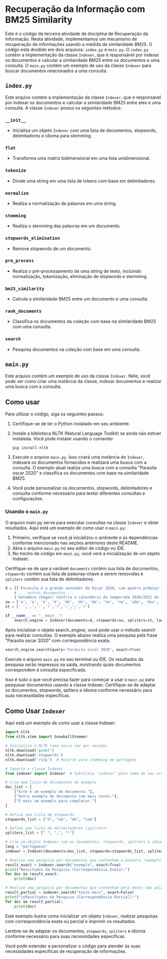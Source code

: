 # Recuperação da Informação com BM25 Similarity

Este é o código da terceira atividade da disciplina de Recuperação da Informação. Nesta atividade, implementamos um mecanismo de recuperação de informações usando a medida de similaridade BM25. O código está dividido em dois arquivos: `index.py` e `main.py`. O `index.py` contém a implementação da classe `Indexer`, que é responsável por indexar os documentos e calcular a similaridade BM25 entre os documentos e uma consulta. O `main.py` contém um exemplo de uso da classe `Indexer` para buscar documentos relacionados a uma consulta.

## `index.py`

Este arquivo contém a implementação da classe `Indexer`, que é responsável por indexar os documentos e calcular a similaridade BM25 entre eles e uma consulta. A classe `Indexer` possui os seguintes métodos:

### `__init__`
- Inicializa um objeto `Indexer` com uma lista de documentos, stopwords, delimitadores e idioma para stemming.

### `flat`
- Transforma uma matriz bidimensional em uma lista unidimensional.

### `tokenize`
- Divide uma string em uma lista de tokens com base em delimitadores.

### `normalize`
- Realiza a normalização de palavras em uma string.

### `stemming`
- Realiza o stemming das palavras em um documento.

### `stopwords_elimination`
- Remove stopwords de um documento.

### `pre_process`
- Realiza o pré-processamento de uma string de texto, incluindo normalização, tokenização, eliminação de stopwords e stemming.

### `bm25_similarity`
- Calcula a similaridade BM25 entre um documento e uma consulta.

### `rank_documents`
- Classifica os documentos da coleção com base na similaridade BM25 com uma consulta.

### `search`
- Pesquisa documentos na coleção com base em uma consulta.

## `main.py`

Este arquivo contém um exemplo de uso da classe `Indexer`. Nele, você pode ver como criar uma instância da classe, indexar documentos e realizar uma busca com a consulta.

## Como usar

Para utilizar o código, siga os seguintes passos:

1. Certifique-se de ter o Python instalado em seu ambiente.

2. Instale a biblioteca NLTK (Natural Language Toolkit) se ainda não estiver instalada. Você pode instalar usando o comando:
   ```
   pip install nltk
   ```

3. Execute o arquivo `main.py`. Isso criará uma instância do `Indexer`, indexará os documentos fornecidos e realizará uma busca com a consulta. O exemplo atual realiza uma busca com a consulta "Parasita oscar 2020" e classifica os documentos com base na similaridade BM25.

4. Você pode personalizar os documentos, stopwords, delimitadores e consulta conforme necessário para testar diferentes consultas e configurações.

### Usando o `main.py`

O arquivo main.py serve para executar consultas na classe `Indexer` e obter resultados. Aqui está um exemplo de como usar o `main.py`:

1. Primeiro, verifique se você já inicializou o ambiente e as dependências conforme mencionado nas seções anteriores deste README.
2. Abra o arquivo `main.py` no seu editor de código ou IDE.
3. No trecho de código em `main.py`, você verá a inicialização de um objeto Indexer. 

Certifique-se de que a variável `documents` contém sua lista de documentos, `stopwords` contém sua lista de palavras-chave a serem removidas e `spliters` contém sua lista de delimitadores.

```python
d = [['Parasita é o grande vencedor do Oscar 2020, com quatro prêmios'],
    # ... outros documentos ...
    ['Setembro chegou! Confira o calendário da temporada 2020/2021 do futebol europeu']]
sw = ['a', 'o', 'e', 'é', 'de', 'do', 'da', 'no', 'na', 'são', 'dos', 'com','como','eles', 'em', 'os', 'ao', 'para', 'pelo']
st = [' ',',','.','!','?',':',';','/']

if __name__ == "__main__":
    search_engine = Indexer(documents=d, stopwords=sw, spliters=st, lang="portuguese")
```

Após inicializar o objeto search_engine, você pode usar o método search para realizar consultas. O exemplo abaixo realiza uma pesquisa pela frase "Parasita oscar 2020" com correspondência exata:

```python
search_engine.search(query='Parasita oscar 2020', exact=True)
```
Execute o arquivo `main.py` no seu terminal ou IDE. Os resultados da pesquisa serão impressos na saída, mostrando quais documentos correspondem à consulta especificada.

Isso é tudo o que você precisa fazer para começar a usar o `main.py` para pesquisar documentos usando a classe Indexer. Certifique-se de adaptar os documentos, stopwords, spliters e idioma conforme necessário para suas necessidades específicas.

## Como Usar `Indexer`

Aqui está um exemplo de como usar a classe Indexer:

```python
import nltk
from nltk.stem import SnowballStemmer

# Inicialize o NLTK (uma única vez por sessão)
nltk.download('punkt')
nltk.download('stopwords')
nltk.download('rslp')  # Recurso para stemming em português

# Importe a classe Indexer
from indexer import Indexer  # Substitua 'indexer' pelo nome do seu arquivo se necessário

# Crie uma lista de documentos de exemplo
doc_list = [
    ["Este é um exemplo de documento."],
    ["Outro exemplo de documento com mais texto."],
    ["E mais um exemplo para completar."]
]

# Defina uma lista de stopwords
stopwords_list = ["é", "um", "de", "com"]

# Defina uma lista de delimitadores (spliters)
spliters_list = [" ", ".", "!"]

# Crie um objeto Indexer com os documentos, stopwords, spliters e idioma
lang = "portuguese"
indexer = Indexer(documents=doc_list, stopwords=stopwords_list, spliters=spliters_list, lang=lang)

# Realize uma pesquisa por documentos que contenham a palavra "exemplo" (correspondência exata)
result_exact = indexer.search("exemplo", exact=True)
print("Resultados da Pesquisa (Correspondência Exata):")
for doc in result_exact:
    print(doc)

# Realize uma pesquisa por documentos que contenham pelo menos uma palavra da consulta
result_partial = indexer.search("texto mais", exact=False)
print("\nResultados da Pesquisa (Correspondência Parcial):")
for doc in result_partial:
    print(doc)
```

Este exemplo ilustra como inicializar um objeto `Indexer`, realizar pesquisas com correspondência exata ou parcial e imprimir os resultados.

Lembre-se de adaptar os documentos, `stopwords`, `spliters` e idioma conforme necessário para suas necessidades específicas.

Você pode estender e personalizar o código para atender às suas necessidades específicas de recuperação de informações.